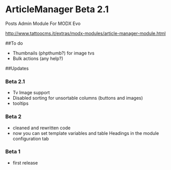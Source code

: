 # ArticleManager Beta 2.1
Posts Admin Module For MODX Evo

http://www.tattoocms.it/extras/modx-modules/article-manager-module.html

##To do
* Thumbnails (phpthumb?) for image tvs
* Bulk actions (any help?)

##Updates

### Beta 2.1
* Tv Image support
* Disabled sorting for unsortable columns (buttons and images)
* tooltips

### Beta 2
* cleaned and rewritten code
* now you can set template variables and table Headings in the module configuration tab

### Beta 1
* first release
